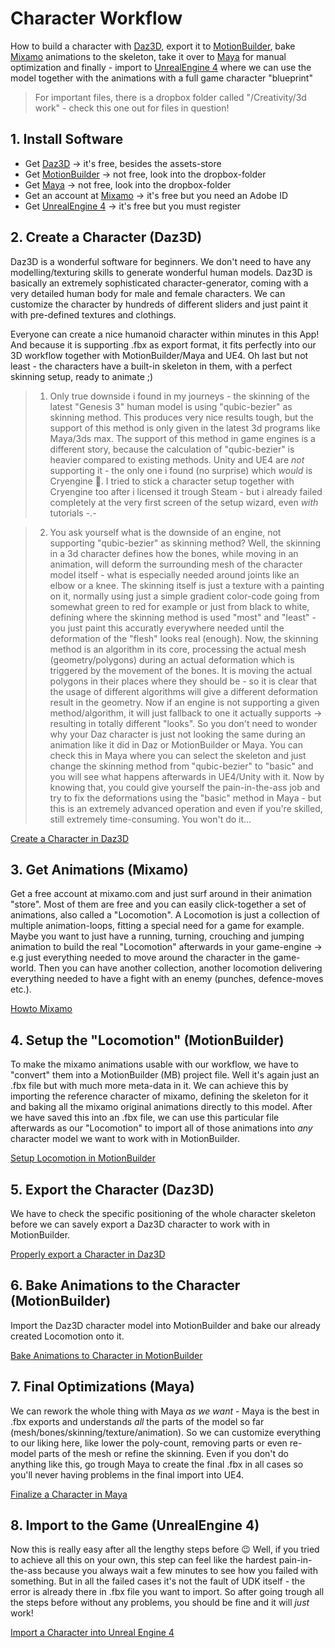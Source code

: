 # Character Workflow

How to build a character with [Daz3D](https://www.daz3d.com/), export it to [MotionBuilder](http://www.autodesk.com/products/motionbuilder/overview), bake [Mixamo](https://www.mixamo.com/) animations to the skeleton, take it over to [Maya](http://www.autodesk.de/products/maya/overview) for manual optimization and finally - import to [UnrealEngine 4](https://www.unrealengine.com/) where we can use the model together with the animations with a full game character "blueprint"

> For important files, there is a dropbox folder called "/Creativity/3d work" - check this one out for files in question!

## 1. Install Software

* Get [Daz3D](https://www.daz3d.com/) -> it's free, besides the assets-store
* Get [MotionBuilder](http://www.autodesk.com/products/motionbuilder/overview) -> not free, look into the dropbox-folder
* Get [Maya](http://www.autodesk.de/products/maya/overview) -> not free, look into the dropbox-folder
* Get an account at [Mixamo](https://www.mixamo.com/) -> it's free but you need an Adobe ID
* Get [UnrealEngine 4](https://www.unrealengine.com/) -> it's free but you must register

## 2. Create a Character (Daz3D)

Daz3D is a wonderful software for beginners. We don't need to have any modelling/texturing skills to generate wonderful human models. Daz3D is basically an extremely sophisticated character-generator, coming with a very detailed human body for male and female characters. We can customize the character by hundreds of different sliders and just paint it with pre-defined textures and clothings.

Everyone can create a nice humanoid character within minutes in this App! And because it is supporting .fbx as export format, it fits perfectly into our 3D workflow together with MotionBuilder/Maya and UE4. Oh last but not least - the characters have a built-in skeleton in them, with a perfect skinning setup, ready to animate ;)

> 1. Only true downside i found in my journeys - the skinning of the latest "Genesis 3" human model is using "qubic-bezier" as skinning method. This produces very nice results tough, but the support of this method is only given in the latest 3d programs like Maya/3ds max. The support of this method in game engines is a different story, because the calculation of "qubic-bezier" is heavier compared to existing methods. Unity and UE4 are _not_ supporting it - the only one i found (no surprise) which _would_ is Cryengine :tada:. I tried to stick a character setup together with Cryengine too after i licensed it trough Steam - but i already failed completely at the very first screen of the setup wizard, even _with_ tutorials -.-

> 2. You ask yourself what is the downside of an engine, not supporting "qubic-bezier" as skinning method? Well, the skinning in a 3d character defines how the bones, while moving in an animation, will deform the surrounding mesh of the character model itself - what is especially needed around joints like an elbow or a knee. The skinning itself is just a texture with a painting on it, normally using just a simple gradient color-code going from somewhat green to red for example or just from black to white, defining where the skinning method is used "most" and "least" - you just paint this accuratly everywhere needed until the deformation of the "flesh" looks real (enough). Now, the skinning method is an algorithm in its core, processing the actual mesh (geometry/polygons) during an actual deformation which is triggered by the movement of the bones. It is moving the actual polygons in their places where they should be - so it is clear that the usage of different algorithms will give a different deformation result in the geometry. Now if an engine is not supporting a given method/algorithm, it will just fallback to one it actually supports -> resulting in totally different "looks". So you don't need to wonder why your Daz character is just not looking the same during an animation like it did in Daz or MotionBuilder or Maya. You can check this in Maya where you can select the skeleton and just change the skinning method from "qubic-bezier" to "basic" and you will see what happens afterwards in UE4/Unity with it. Now by knowing that, you could give yourself the pain-in-the-ass job and try to fix the deformations using the "basic" method in Maya - but this is an extremely advanced operation and even if you're skilled, still extremely time-consuming. You won't do it...

[Create a Character in Daz3D](Daz3DCreateCharacter.md)

## 3. Get Animations (Mixamo)

Get a free account at mixamo.com and just surf around in their animation "store". Most of them are free and you can easily click-together a set of animations, also called a "Locomotion". A Locomotion is just a collection of multiple animation-loops, fitting a special need for a game for example. Maybe you want to just have a running, turning, crouching and jumping animation to build the real "Locomotion" afterwards in your game-engine -> e.g just everything needed to move around the character in the game-world. Then you can have another collection, another locomotion delivering everything needed to have a fight with an enemy (punches, defence-moves etc.).

[Howto Mixamo](HowtoMixamo.md)

## 4. Setup the "Locomotion" (MotionBuilder)

To make the mixamo animations usable with our workflow, we have to "convert" them into a MotionBuilder (MB) project file. Well it's again just an .fbx file but with much more meta-data in it. We can achieve this by importing the reference character of mixamo, defining the skeleton for it and baking all the mixamo original animations directly to this model. After we have saved this into an .fbx file, we can use this particular file afterwards as our "Locomotion" to import all of those animations into _any_ character model we want to work with in MotionBuilder.

[Setup Locomotion in MotionBuilder](LocomotionMB.md)

## 5. Export the Character (Daz3D)

We have to check the specific positioning of the whole character skeleton before we can savely export a Daz3D character to work with in MotionBuilder.

[Properly export a Character in Daz3D](Daz3DExportCharacter.md)

## 6. Bake Animations to the Character (MotionBuilder)

Import the Daz3D character model into MotionBuilder and bake our already created Locomotion onto it.

[Bake Animations to Character in MotionBuilder](BakeAnimationsMB.md)

## 7. Final Optimizations (Maya)

We can rework the whole thing with Maya _as we want_ - Maya is the best in .fbx exports and understands _all_ the parts of the model so far (mesh/bones/skinning/texture/animation). So we can customize everything to our liking here, like lower the poly-count, removing parts or even re-model parts of the mesh or refine the skinning. Even if you don't do anything like this, go trough Maya to create the final .fbx in all cases so you'll never having problems in the final import into UE4.

[Finalize a Character in Maya](FinalizeCharacterMaya.md)

## 8. Import to the Game (UnrealEngine 4)

Now this is really easy after all the lengthy steps before :wink: Well, if you tried to achieve all this on your own, this step can feel like the hardest pain-in-the-ass because you always wait a few minutes to see how you failed with something. But in all the failed cases it's not the fault of UDK itself - the error is already there in .fbx file you want to import. So after going trough all the steps before without any problems, you should be fine and it will _just_ work!

[Import a Character into Unreal Engine 4](ImportCharacterUE4.md)
